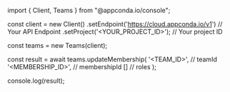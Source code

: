 import { Client, Teams } from "@appconda.io/console";

const client = new Client()
    .setEndpoint('https://cloud.appconda.io/v1') // Your API Endpoint
    .setProject('<YOUR_PROJECT_ID>'); // Your project ID

const teams = new Teams(client);

const result = await teams.updateMembership(
    '<TEAM_ID>', // teamId
    '<MEMBERSHIP_ID>', // membershipId
    [] // roles
);

console.log(result);
